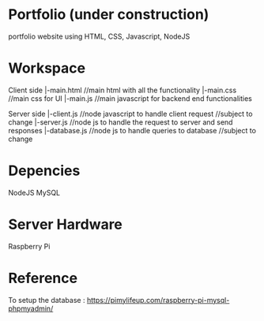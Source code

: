 # Portfolio (under construction)
  portfolio website using HTML, CSS, Javascript, NodeJS
  
# Workspace 
  Client side
  |-main.html //main html with all the functionality 
  |-main.css  //main css for UI 
  |-main.js   //main javascript for backend end functionalities
  
  Server side
  |-client.js //node javascript to handle client request //subject to change
  |-server.js //node js to handle the request to server and send responses
  |-database.js //node js to handle queries to database //subject to change

# Depencies
  NodeJS
  MySQL
  
# Server Hardware
  Raspberry Pi


# Reference
To setup the database : https://pimylifeup.com/raspberry-pi-mysql-phpmyadmin/
  
